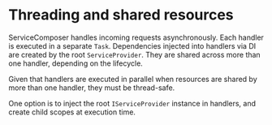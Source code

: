 # Threading and shared resources

ServiceComposer handles incoming requests asynchronously. Each handler is executed in a separate `Task`. Dependencies injected into handlers via DI are created by the root `ServiceProvider`. They are shared across more than one handler, depending on the lifecycle.

Given that handlers are executed in parallel when resources are shared by more than one handler, they must be thread-safe.

One option is to inject the root `IServiceProvider` instance in handlers, and create child scopes at execution time.
